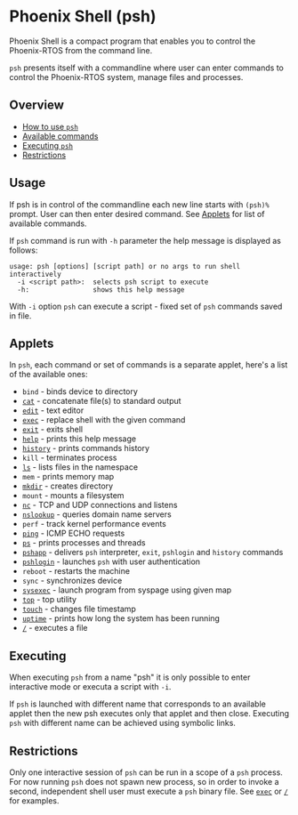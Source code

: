 # Phoenix Shell (psh)

Phoenix Shell is a compact program that enables you to control the Phoenix-RTOS from the command line.

`psh` presents itself with a commandline where user can enter commands to control the Phoenix-RTOS system, manage files and processes. 

## Overview
 - [How to use `psh`](#Usage)
 - [Available commands](#Applets)
 - [Executing `psh`](#Executing)
 - [Restrictions](#Restrictions)

## Usage
If psh is in control of the commandline each new line starts with `(psh)%` prompt. User can then enter desired command. See [Applets](#Applets) for list of available commands.

If `psh` command is run with `-h` parameter the help message is displayed as follows:
```
usage: psh [options] [script path] or no args to run shell interactively
  -i <script path>:  selects psh script to execute
  -h:                shows this help message
```

With `-i` option `psh` can execute a script - fixed set of `psh` commands saved in file.

## Applets

In `psh`, each command or set of commands is a separate applet, here's a list of the available ones:

* `bind`       - binds device to directory
* [`cat`](psh-applets/cat.md)        - concatenate file(s) to standard output
* [`edit`](psh-applets/edit.md) - text editor
* [`exec`](psh-applets/exec.md)       - replace shell with the given command
* [`exit`](psh-applets/exit.md)       - exits shell
* [`help`](psh-applets/help.md)       - prints this help message
* [`history`](psh-applets/history.md)    - prints commands history
* `kill`       - terminates process
* [`ls`](psh-applets/ls.md)         - lists files in the namespace
* `mem`        - prints memory map
* [`mkdir`](psh-applets/mkdir.md)      - creates directory
* `mount`      - mounts a filesystem
* [`nc`](psh-applets/nc.md)         - TCP and UDP connections and listens
* [`nslookup`](psh-applets/nslookup.md)   - queries domain name servers
* `perf`       - track kernel performance events
* [`ping`](psh-applets/ping.md)       - ICMP ECHO requests
* [`ps`](psh-applets/ps.md)         - prints processes and threads
* [`pshapp`](psh-applets/pshapp.md)     - delivers `psh` interpreter, `exit`, `pshlogin` and `history` commands
* [`pshlogin`](psh-applets/pshlogin.md) - launches `psh` with user authentication
* `reboot`     - restarts the machine
* `sync`       - synchronizes device
* [`sysexec`](psh-applets/sysexec.md) - launch program from syspage using given map
* [`top`](psh-applets/top.md)        - top utility
* [`touch`](psh-applets/touch.md)      - changes file timestamp
* [`uptime`](psh-applets/uptime.md) - prints how long the system has been running
* [`/`](psh-applets/runfile.md)      - executes a file

## Executing
When executing `psh` from a name "psh" it is only possible to enter interactive mode or executa a script with `-i`. 

If `psh` is launched with different name that corresponds to an available applet then the new psh executes only that applet and then close. Executing `psh` with different name can be achieved using symbolic links.


## Restrictions

Only one interactive session of `psh` can be run in a scope of a `psh` process. For now running `psh` does not spawn new process, so in order to invoke a second, independent shell user must execute a `psh` binary file. See [`exec`](psh-applets/exec.md) or [`/`](psh-applets/runfile.md) for examples.